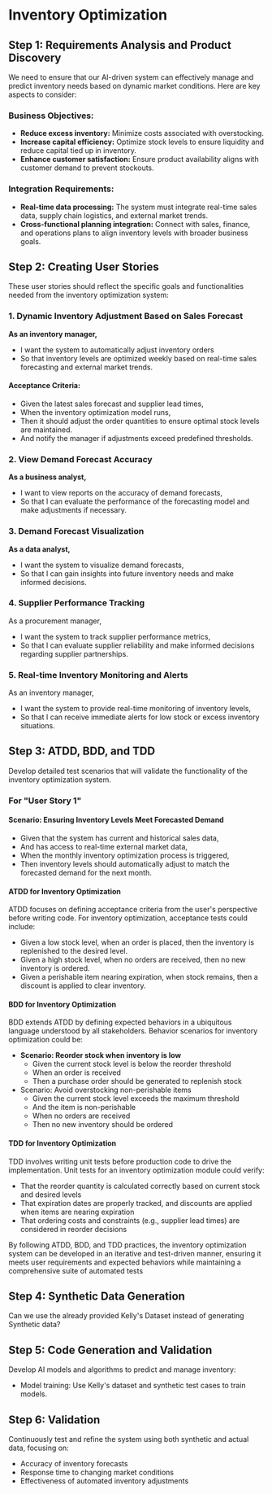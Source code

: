 # Inventory Optimization

## Step 1: Requirements Analysis and Product Discovery
We need to ensure that our AI-driven system can effectively manage and predict inventory needs based on dynamic market conditions. Here are key aspects to consider:

### Business Objectives:
* **Reduce excess inventory:** Minimize costs associated with overstocking.
* **Increase capital efficiency:** Optimize stock levels to ensure liquidity and reduce capital tied up in inventory.
* **Enhance customer satisfaction:** Ensure product availability aligns with customer demand to prevent stockouts.

### Integration Requirements:
* **Real-time data processing:** The system must integrate real-time sales data, supply chain logistics, and external market trends.
* **Cross-functional planning integration:** Connect with sales, finance, and operations plans to align inventory levels with broader business goals.

## Step 2: Creating User Stories
These user stories should reflect the specific goals and functionalities needed from the inventory optimization system:

### 1. Dynamic Inventory Adjustment Based on Sales Forecast
**As an inventory manager,**
* I want the system to automatically adjust inventory orders
* So that inventory levels are optimized weekly based on real-time sales forecasting and external market trends.
#### Acceptance Criteria:
* Given the latest sales forecast and supplier lead times,
* When the inventory optimization model runs,
* Then it should adjust the order quantities to ensure optimal stock levels are maintained.
* And notify the manager if adjustments exceed predefined thresholds.

### 2. View Demand Forecast Accuracy
**As a business analyst,**
* I want to view reports on the accuracy of demand forecasts,
* So that I can evaluate the performance of the forecasting model and make adjustments if necessary.

### 3. Demand Forecast Visualization
**As a data analyst,**
* I want the system to visualize demand forecasts,
* So that I can gain insights into future inventory needs and make informed decisions.

### 4. Supplier Performance Tracking
As a procurement manager,
* I want the system to track supplier performance metrics,
* So that I can evaluate supplier reliability and make informed decisions regarding supplier partnerships.

### 5. Real-time Inventory Monitoring and Alerts
As an inventory manager,
* I want the system to provide real-time monitoring of inventory levels,
* So that I can receive immediate alerts for low stock or excess inventory situations.

## Step 3: ATDD, BDD, and TDD
Develop detailed test scenarios that will validate the functionality of the inventory optimization system.

### For "User Story 1"

#### Scenario: Ensuring Inventory Levels Meet Forecasted Demand
* Given that the system has current and historical sales data,
* And has access to real-time external market data,
* When the monthly inventory optimization process is triggered,
* Then inventory levels should automatically adjust to match the forecasted demand for the next month.

#### ATDD for Inventory Optimization
ATDD focuses on defining acceptance criteria from the user's perspective before writing code. For inventory optimization, acceptance tests could include:
* Given a low stock level, when an order is placed, then the inventory is replenished to the desired level.
* Given a high stock level, when no orders are received, then no new inventory is ordered.
* Given a perishable item nearing expiration, when stock remains, then a discount is applied to clear inventory.
 
#### BDD for Inventory Optimization
BDD extends ATDD by defining expected behaviors in a ubiquitous language understood by all stakeholders. Behavior scenarios for inventory optimization could be:
* **Scenario: Reorder stock when inventory is low**
  - Given the current stock level is below the reorder threshold
  - When an order is received
  - Then a purchase order should be generated to replenish stock
* Scenario: Avoid overstocking non-perishable items  
  - Given the current stock level exceeds the maximum threshold
  - And the item is non-perishable
  - When no orders are received
  - Then no new inventory should be ordered

#### TDD for Inventory Optimization
TDD involves writing unit tests before production code to drive the implementation. Unit tests for an inventory optimization module could verify:
* That the reorder quantity is calculated correctly based on current stock and desired levels
* That expiration dates are properly tracked, and discounts are applied when items are nearing expiration
* That ordering costs and constraints (e.g., supplier lead times) are considered in reorder decisions

By following ATDD, BDD, and TDD practices, the inventory optimization system can be developed in an iterative and test-driven manner, ensuring it meets user requirements and expected behaviors while maintaining a comprehensive suite of automated tests

## Step 4: Synthetic Data Generation
Can we use the already provided Kelly's Dataset instead of generating Synthetic data?

## Step 5: Code Generation and Validation
Develop AI models and algorithms to predict and manage inventory:
* Model training: Use Kelly's dataset and synthetic test cases to train models.

## Step 6: Validation
Continuously test and refine the system using both synthetic and actual data, focusing on:
* Accuracy of inventory forecasts
* Response time to changing market conditions
* Effectiveness of automated inventory adjustments




